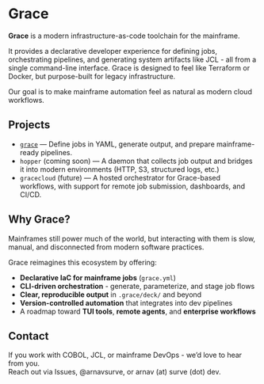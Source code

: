 # Grace

**Grace** is a modern infrastructure-as-code toolchain for the mainframe.

It provides a declarative developer experience for defining jobs, orchestrating pipelines, and generating system artifacts like JCL - all from a single command-line interface. Grace is designed to feel like Terraform or Docker, but purpose-built for legacy infrastructure.

Our goal is to make mainframe automation feel as natural as modern cloud workflows.


## Projects

- [`grace`](https://github.com/graceinfra/grace) — Define jobs in YAML, generate output, and prepare mainframe-ready pipelines.
- `hopper` (coming soon) — A daemon that collects job output and bridges it into modern environments (HTTP, S3, structured logs, etc.)
- `gracecloud` (future) — A hosted orchestrator for Grace-based workflows, with support for remote job submission, dashboards, and CI/CD.


## Why Grace?

Mainframes still power much of the world, but interacting with them is slow, manual, and disconnected from modern software practices.

Grace reimagines this ecosystem by offering:

- **Declarative IaC for mainframe jobs** (`grace.yml`)
- **CLI-driven orchestration** - generate, parameterize, and stage job flows
- **Clear, reproducible output** in `.grace/deck/` and beyond
- **Version-controlled automation** that integrates into dev pipelines
- A roadmap toward **TUI tools**, **remote agents**, and **enterprise workflows**


## Contact

If you work with COBOL, JCL, or mainframe DevOps - we’d love to hear from you.  
Reach out via Issues, @arnavsurve, or arnav (at) surve (dot) dev.
